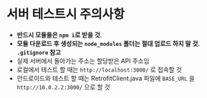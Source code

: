 # 서버 테스트시 주의사항
- **반드시 모듈들은 `npm i`로 받을 것**.
- **모듈 다운로드 후 생성되는 `node_modules` 폴더는 절대 업로드 하지 말 것. `.gitignore` 참고**
- 실제 서버에서 돌아가는 주소는 할당받은 API 주소임
- 로컬에서 테스트 할 때는 `http://localhost:3000/` 로 접속할 것
- 안드로이드와 테스트 할 때는 RetrofitClient.java 파일에 `BASE_URL` 을 `http://10.0.2.2:3000/` 으로 할 것
